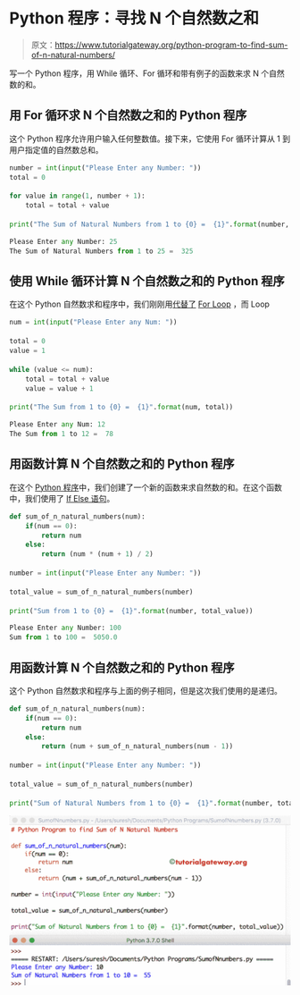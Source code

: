 # Python 程序：寻找 N 个自然数之和

> 原文：<https://www.tutorialgateway.org/python-program-to-find-sum-of-n-natural-numbers/>

写一个 Python 程序，用 While 循环、For 循环和带有例子的函数来求 N 个自然数的和。

## 用 For 循环求 N 个自然数之和的 Python 程序

这个 Python 程序允许用户输入任何整数值。接下来，它使用 For 循环计算从 1 到用户指定值的自然数总和。

```py
number = int(input("Please Enter any Number: "))
total = 0

for value in range(1, number + 1):
    total = total + value

print("The Sum of Natural Numbers from 1 to {0} =  {1}".format(number, total))
```

```py
Please Enter any Number: 25
The Sum of Natural Numbers from 1 to 25 =  325
```

## 使用 While 循环计算 N 个自然数之和的 Python 程序

在这个 Python 自然数求和程序中，我们刚刚用[代替了](https://www.tutorialgateway.org/python-while-loop/) [For Loop](https://www.tutorialgateway.org/python-for-loop/) ，而 Loop

```py
num = int(input("Please Enter any Num: "))

total = 0
value = 1

while (value <= num):
    total = total + value
    value = value + 1

print("The Sum from 1 to {0} =  {1}".format(num, total))
```

```py
Please Enter any Num: 12
The Sum from 1 to 12 =  78
```

## 用函数计算 N 个自然数之和的 Python 程序

在这个 [Python 程序](https://www.tutorialgateway.org/python-programming-examples/)中，我们创建了一个新的函数来求自然数的和。在这个函数中，我们使用了 [If Else 语句](https://www.tutorialgateway.org/python-if-else/)。

```py
def sum_of_n_natural_numbers(num):
    if(num == 0):
        return num
    else:
        return (num * (num + 1) / 2)

number = int(input("Please Enter any Number: "))

total_value = sum_of_n_natural_numbers(number)

print("Sum from 1 to {0} =  {1}".format(number, total_value))
```

```py
Please Enter any Number: 100
Sum from 1 to 100 =  5050.0
```

## 用函数计算 N 个自然数之和的 Python 程序

这个 Python 自然数求和程序与上面的例子相同，但是这次我们使用的是递归。

```py
def sum_of_n_natural_numbers(num):
    if(num == 0):
        return num
    else:
        return (num + sum_of_n_natural_numbers(num - 1))

number = int(input("Please Enter any Number: "))

total_value = sum_of_n_natural_numbers(number)

print("Sum of Natural Numbers from 1 to {0} =  {1}".format(number, total_value))
```

![Python Program to find Sum of N Natural Numbers 4](img/bdd7e9bcbd82977fd9c6875a7ac58b1d.png)
